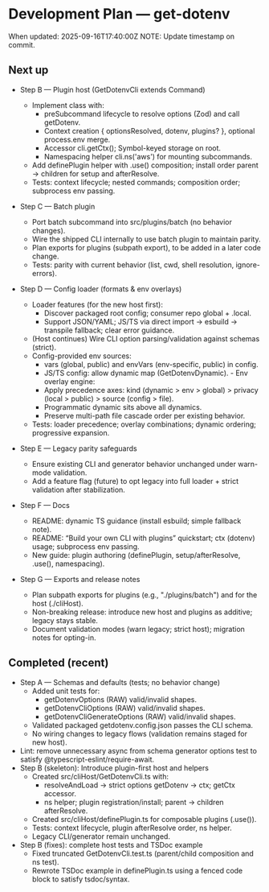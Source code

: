 # Development Plan — get-dotenv

When updated: 2025-09-16T17:40:00Z
NOTE: Update timestamp on commit.

## Next up

- Step B — Plugin host (GetDotenvCli extends Command)
  - Implement class with:
    - preSubcommand lifecycle to resolve options (Zod) and call getDotenv.
    - Context creation { optionsResolved, dotenv, plugins? }, optional process.env merge.
    - Accessor cli.getCtx(); Symbol-keyed storage on root.
    - Namespacing helper cli.ns('aws') for mounting subcommands.
  - Add definePlugin helper with .use() composition; install order parent → children for setup and afterResolve.
  - Tests: context lifecycle; nested commands; composition order; subprocess env passing.

- Step C — Batch plugin
  - Port batch subcommand into src/plugins/batch (no behavior changes).
  - Wire the shipped CLI internally to use batch plugin to maintain parity.
  - Plan exports for plugins (subpath export), to be added in a later code change.
  - Tests: parity with current behavior (list, cwd, shell resolution, ignore-errors).

- Step D — Config loader (formats & env overlays)
  - Loader features (for the new host first):
    - Discover packaged root config; consumer repo global + .local.
    - Support JSON/YAML; JS/TS via direct import → esbuild → transpile fallback; clear error guidance.
  - (Host continues) Wire CLI option parsing/validation against schemas (strict).
  - Config-provided env sources:
    - vars (global, public) and envVars (env-specific, public) in config.
    - JS/TS config: allow dynamic map (GetDotenvDynamic). - Env overlay engine:
    - Apply precedence axes: kind (dynamic > env > global) > privacy (local > public) > source (config > file).
    - Programmatic dynamic sits above all dynamics.
    - Preserve multi-path file cascade order per existing behavior.
  - Tests: loader precedence; overlay combinations; dynamic ordering; progressive expansion.

- Step E — Legacy parity safeguards
  - Ensure existing CLI and generator behavior unchanged under warn-mode validation.
  - Add a feature flag (future) to opt legacy into full loader + strict validation after stabilization.

- Step F — Docs
  - README: dynamic TS guidance (install esbuild; simple fallback note).
  - README: “Build your own CLI with plugins” quickstart; ctx (dotenv) usage; subprocess env passing.
  - New guide: plugin authoring (definePlugin, setup/afterResolve, .use(), namespacing).

- Step G — Exports and release notes
  - Plan subpath exports for plugins (e.g., "./plugins/batch") and for the host (./cliHost).
  - Non-breaking release: introduce new host and plugins as additive; legacy stays stable.
  - Document validation modes (warn legacy; strict host); migration notes for opting-in.

## Completed (recent)

- Step A — Schemas and defaults (tests; no behavior change)
  - Added unit tests for:
    - getDotenvOptions (RAW) valid/invalid shapes.
    - getDotenvCliOptions (RAW) valid/invalid shapes.
    - getDotenvCliGenerateOptions (RAW) valid/invalid shapes.
  - Validated packaged getdotenv.config.json passes the CLI schema.
  - No wiring changes to legacy flows (validation remains staged for new host).
- Lint: remove unnecessary async from schema generator options test to satisfy
  @typescript-eslint/require-await.
- Step B (skeleton): Introduce plugin-first host and helpers
  - Created src/cliHost/GetDotenvCli.ts with:
    - resolveAndLoad → strict options getDotenv → ctx; getCtx accessor.
    - ns helper; plugin registration/install; parent → children afterResolve.
  - Created src/cliHost/definePlugin.ts for composable plugins (.use()).
  - Tests: context lifecycle, plugin afterResolve order, ns helper.
  - Legacy CLI/generator remain unchanged.
- Step B (fixes): complete host tests and TSDoc example
  - Fixed truncated GetDotenvCli.test.ts (parent/child composition and ns test).
  - Rewrote TSDoc example in definePlugin.ts using a fenced code block to satisfy
    tsdoc/syntax.
